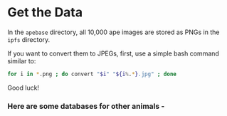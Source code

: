 # Get the Data

In the ``apebase`` directory, all 10,000 ape images are stored as PNGs in the ``ipfs`` directory.

If you want to convert them to JPEGs, first, use a simple bash command similar to:

```bash
for i in *.png ; do convert "$i" "${i%.*}.jpg" ; done
```

Good luck!

### Here are some databases for other animals -

